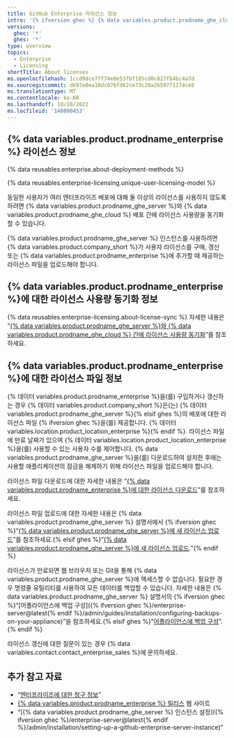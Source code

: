 ```yaml
---
title: GitHub Enterprise 라이선스 정보
intro: '{% ifversion ghec %} {% data variables.product.prodname_ghe_cloud %}를 사용하는 것 외에 {% data variables.product.prodname_ghe_server %}를 배포하는 경우 {% else %}You{% endif %}{% ifversion ghes %} {% data variables.product.prodname_enterprise %}{% endif %} 배포 간에 라이선스 사용을 동기화하고 라이선스 파일을 사용하여 각 {% data variables.product.prodname_ghe_server %} 인스턴스를 잠금 해제할 수 있습니다.'
versions:
  ghec: '*'
  ghes: '*'
type: overview
topics:
  - Enterprise
  - Licensing
shortTitle: About licenses
ms.openlocfilehash: 1ccd9dce77f74e0e53fbf185cd0c827fb4bc4a7d
ms.sourcegitcommit: d697e0ea10dc076fd62ce73c28a2b59771174ce8
ms.translationtype: MT
ms.contentlocale: ko-KR
ms.lasthandoff: 10/20/2022
ms.locfileid: '148098453'
---
```

## {% data variables.product.prodname_enterprise %} 라이선스 정보

{% data reusables.enterprise.about-deployment-methods %}

{% data reusables.enterprise-licensing.unique-user-licensing-model %}

동일한 사용자가 여러 엔터프라이즈 배포에 대해 둘 이상의 라이선스를 사용하지 않도록 하려면 {% data variables.product.prodname_ghe_server %}와 {% data variables.product.prodname_ghe_cloud %} 배포 간에 라이선스 사용량을 동기화할 수 있습니다.

{% data variables.product.prodname_ghe_server %} 인스턴스를 사용하려면 {% data variables.product.company_short %}가 사용자 라이선스를 구매, 갱신 또는 {% data variables.product.prodname_enterprise %}에 추가할 때 제공하는 라이선스 파일을 업로드해야 합니다.

## {% data variables.product.prodname_enterprise %}에 대한 라이선스 사용량 동기화 정보

{% data reusables.enterprise-licensing.about-license-sync %} 자세한 내용은 “[{% data variables.product.prodname_ghe_server %}와 {% data variables.product.prodname_ghe_cloud %} 간에 라이선스 사용량 동기화](/billing/managing-your-license-for-github-enterprise/syncing-license-usage-between-github-enterprise-server-and-github-enterprise-cloud)”를 참조하세요.

## {% data variables.product.prodname_enterprise %}에 대한 라이선스 파일 정보

{% 데이터 variables.product.prodname_enterprise %}을(를) 구입하거나 갱신하는 경우 {% 데이터 variables.product.company_short %}은(는) {% 데이터 variables.product.prodname_ghe_server %}{% elsif ghes %}의 배포에 대한 라이선스 파일 {% ifversion ghec %}을(를) 제공합니다. {% 데이터 variables.location.product_location_enterprise %}{% endif %}. 라이선스 파일에 만료 날짜가 있으며 {% 데이터 variables.location.product_location_enterprise %}을(를) 사용할 수 있는 사용자 수를 제어합니다. {% data variables.product.prodname_ghe_server %}을(를) 다운로드하여 설치한 후에는 사용할 애플리케이션의 잠금을 해제하기 위해 라이선스 파일을 업로드해야 합니다.

라이선스 파일 다운로드에 대한 자세한 내용은 “[{% data variables.product.prodname_enterprise %}에 대한 라이선스 다운로드](/billing/managing-your-license-for-github-enterprise/downloading-your-license-for-github-enterprise)”를 참조하세요. 

라이선스 파일 업로드에 대한 자세한 내용은 {% data variables.product.prodname_ghe_server %} 설명서에서 {% ifversion ghec %}“[{% data variables.product.prodname_ghe_server %}에 새 라이선스 업로드](/enterprise-server/billing/managing-your-license-for-github-enterprise/uploading-a-new-license-to-github-enterprise-server)”를 참조하세요.{% elsif ghes %}“[{% data variables.product.prodname_ghe_server %}에 새 라이선스 업로드](/billing/managing-your-license-for-github-enterprise/uploading-a-new-license-to-github-enterprise-server).”{% endif %}

라이선스가 만료되면 웹 브라우저 또는 Git을 통해 {% data variables.product.prodname_ghe_server %}에 액세스할 수 없습니다. 필요한 경우 명령줄 유틸리티를 사용하여 모든 데이터를 백업할 수 있습니다. 자세한 내용은 {% data variables.product.prodname_ghe_server %} 설명서의 {% ifversion ghec %}“[어플라이언스에 백업 구성]({% ifversion ghec %}/enterprise-server@latest{% endif %}/admin/guides/installation/configuring-backups-on-your-appliance)”을 참조하세요.{% elsif ghes %}“[어플라이언스에 백업 구성](/admin/guides/installation/configuring-backups-on-your-appliance)”. {% endif %}

라이선스 갱신에 대한 질문이 있는 경우 {% data variables.contact.contact_enterprise_sales %}에 문의하세요.

## 추가 참고 자료

- “[엔터프라이즈에 대한 청구 정보](/billing/managing-billing-for-your-github-account/about-billing-for-your-enterprise)”
- [{% data variables.product.prodname_enterprise %} 릴리스](https://enterprise.github.com/releases/) 웹 사이트
- “[{% data variables.product.prodname_ghe_server %} 인스턴스 설정]({% ifversion ghec %}/enterprise-server@latest{% endif %}/admin/installation/setting-up-a-github-enterprise-server-instance)”
